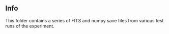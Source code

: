Info
----

This folder contains a series of FITS and numpy save files from various test runs of the experiment.
